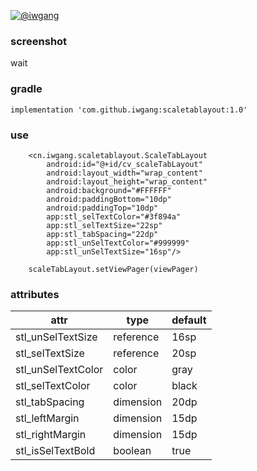 [![@iwgang](https://img.shields.io/badge/weibo-%40iwgang-blue.svg)](http://weibo.com/iwgang)

### screenshot
wait

### gradle
    implementation 'com.github.iwgang:scaletablayout:1.0'

### use
``` 
    <cn.iwgang.scaletablayout.ScaleTabLayout
        android:id="@+id/cv_scaleTabLayout"
        android:layout_width="wrap_content"
        android:layout_height="wrap_content"
        android:background="#FFFFFF"
        android:paddingBottom="10dp"
        android:paddingTop="10dp"
        app:stl_selTextColor="#3f894a"
        app:stl_selTextSize="22sp"
        app:stl_tabSpacing="22dp"
        app:stl_unSelTextColor="#999999"
        app:stl_unSelTextSize="16sp"/>
        
    scaleTabLayout.setViewPager(viewPager)
```

### attributes
|    attr | type | default |
|--- | --- | ---| 
|stl_unSelTextSize   | reference   |  16sp  |
|stl_selTextSize     | reference   |  20sp  |
|stl_unSelTextColor  | color       |  gray  |
|stl_selTextColor    | color       |  black |
|stl_tabSpacing      | dimension   |  20dp  |
|stl_leftMargin      | dimension   |  15dp  |
|stl_rightMargin     | dimension   |  15dp  |
|stl_isSelTextBold   | boolean     |  true  |


